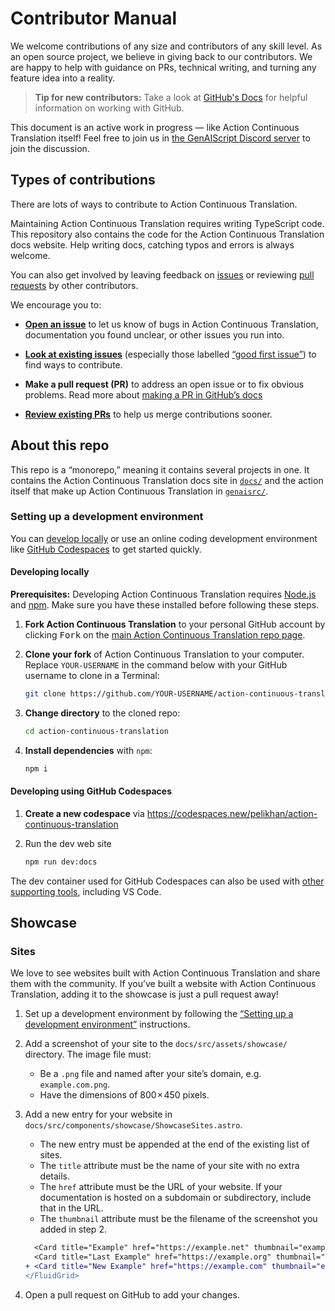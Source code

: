 # Contributor Manual

We welcome contributions of any size and contributors of any skill level.
As an open source project, we believe in giving back to our contributors.
We are happy to help with guidance on PRs, technical writing, and turning any feature idea into a reality.

> **Tip for new contributors:**
> Take a look at [GitHub's Docs](https://docs.github.com/en/get-started/quickstart/hello-world) for helpful information on working with GitHub.

This document is an active work in progress — like Action Continuous Translation itself! Feel free to join us in [the GenAIScript Discord server][discord] to join the discussion.

## Types of contributions

There are lots of ways to contribute to Action Continuous Translation.

Maintaining Action Continuous Translation requires writing TypeScript code.
This repository also contains the code for the Action Continuous Translation docs website.
Help writing docs, catching typos and errors is always welcome.

You can also get involved by leaving feedback on [issues][issues] or reviewing [pull requests][pulls] by other contributors.

We encourage you to:

- [**Open an issue**][new-issue] to let us know of bugs in Action Continuous Translation, documentation you found unclear, or other issues you run into.

- [**Look at existing issues**][issues] (especially those labelled [“good first issue”][gfi]) to find ways to contribute.

- **Make a pull request (PR)** to address an open issue or to fix obvious problems.
  Read more about [making a PR in GitHub’s docs][pr-docs]

- [**Review existing PRs**][pulls] to help us merge contributions sooner.

## About this repo

This repo is a “monorepo,” meaning it contains several projects in one. It contains the Action Continuous Translation docs site in [`docs/`](./docs/) and the action itself that make up Action Continuous Translation in [`genaisrc/`](./genaisrc/).

### Setting up a development environment

You can [develop locally](#developing-locally) or use an online coding development environment like [GitHub Codespaces](#developing-using-github-codespaces) to get started quickly.

#### Developing locally

**Prerequisites:** Developing Action Continuous Translation requires [Node.js](https://nodejs.org/en) and [npm](https://docs.npmjs.com/downloading-and-installing-node-js-and-npm). Make sure you have these installed before following these steps.

1. **Fork Action Continuous Translation** to your personal GitHub account by clicking <kbd>Fork</kbd> on the [main Action Continuous Translation repo page][act].

2. **Clone your fork** of Action Continuous Translation to your computer. Replace `YOUR-USERNAME` in the command below with your GitHub username to clone in a Terminal:

   ```sh
   git clone https://github.com/YOUR-USERNAME/action-continuous-translation.git
   ```

3. **Change directory** to the cloned repo:

   ```sh
   cd action-continuous-translation
   ```

4. **Install dependencies** with `npm`:

   ```sh
   npm i
   ```

#### Developing using GitHub Codespaces

1. **Create a new codespace** via https://codespaces.new/pelikhan/action-continuous-translation

2. Run the dev web site

   ```sh
   npm run dev:docs
   ```

The dev container used for GitHub Codespaces can also be used with [other supporting tools](https://containers.dev/supporting), including VS Code.

## Showcase

### Sites

We love to see websites built with Action Continuous Translation and share them with the community.
If you’ve built a website with Action Continuous Translation, adding it to the showcase is just a pull request away!

1. Set up a development environment by following the [“Setting up a development environment”](#setting-up-a-development-environment) instructions.
2. Add a screenshot of your site to the `docs/src/assets/showcase/` directory. The image file must:
   - Be a `.png` file and named after your site’s domain, e.g. `example.com.png`.
   - Have the dimensions of 800 × 450 pixels.
3. Add a new entry for your website in `docs/src/components/showcase/ShowcaseSites.astro`.

   - The new entry must be appended at the end of the existing list of sites.
   - The `title` attribute must be the name of your site with no extra details.
   - The `href` attribute must be the URL of your website. If your documentation is hosted on a subdomain or subdirectory, include that in the URL.
   - The `thumbnail` attribute must be the filename of the screenshot you added in step 2.

   ```diff
     <Card title="Example" href="https://example.net" thumbnail="example.net.png" />
     <Card title="Last Example" href="https://example.org" thumbnail="example.org.png" />
   + <Card title="New Example" href="https://example.com" thumbnail="example.com.png" />
   </FluidGrid>
   ```

4. Open a pull request on GitHub to add your changes.

[discord]: https://discord.gg/tYrtzWpEe9
[act]: https://github.com/pelikhan/action-continuous-translation
[issues]: https://github.com/pelikhan/action-continuous-translation/issues
[pulls]: https://github.com/pelikhan/action-continuous-translation/pulls
[new-issue]: https://github.com/pelikhan/action-continuous-translation/issues/new/choose
[pr-docs]: https://docs.github.com/en/get-started/quickstart/contributing-to-projects#making-a-pull-request
[gfi]: https://github.com/pelikhan/action-continuous-translation/issues?q=is%3Aissue+is%3Aopen+label%3A%22good+first+issue%22+
